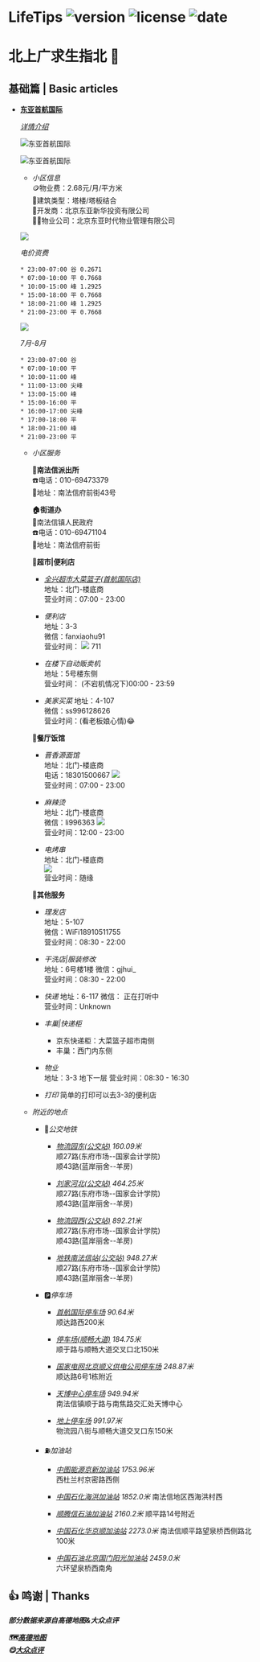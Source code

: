 # LifeTips ![version](https://img.shields.io/badge/version-0.0.2-yello.svg?cacheSeconds=2592000) ![license](https://img.shields.io/badge/license-apache2-green.svg) ![date](https://img.shields.io/date/1600161420.svg)


# 北上广求生指北 🧭

## 基础篇 | Basic articles

+ **[东亚首航国际](https://ditu.amap.com/place/B000AA1H66)**
   
  *[详情介绍](https://ditu.amap.com/detail/B000AA1H66?citycode=110000)*


  ![](../static/img/basic/view_0.jpg "东亚首航国际")  

  ![](../static/img/basic/view_1.jpeg "东亚首航国际")

    - *小区信息*  
      🪙物业费：2.68元/月/平方米  
      🚧建筑类型：塔楼/塔板结合  
      👔开发商：北京东亚新华投资有限公司  
      👨‍💼物业公司：北京东亚时代物业管理有限公司 

    ![](../static/img/basic/view_2.png)

    *电价资费*
    
      * 23:00-07:00 谷 0.2671  
      * 07:00-10:00 平 0.7668  
      * 10:00-15:00 峰 1.2925  
      * 15:00-18:00 平 0.7668  
      * 18:00-21:00 峰 1.2925  
      * 21:00-23:00 平 0.7668  

    ![](../static/img/basic/view_3.png)

    *7月-8月*

      * 23:00-07:00 谷  
      * 07:00-10:00 平  
      * 10:00-11:00 峰  
      * 11:00-13:00 尖峰  
      * 13:00-15:00 峰  
      * 15:00-16:00 平  
      * 16:00-17:00 尖峰  
      * 17:00-18:00 平  
      * 18:00-21:00 峰  
      * 21:00-23:00 平  

    - *小区服务*

      **👮南法信派出所**  
      ☎️电话：010-69473379  
      🏢地址：南法信府前街43号  

      **🏠街道办**  
      🏤南法信镇人民政府  
      ️☎️电话：010-69471104  
      🏢地址：南法信府前街  

      **🏪超市|便利店**

        * *[全兴超市大菜篮子(首航国际店)](https://ditu.amap.com/place/B0FFGSSS4Q)*  
          地址：北门-楼底商  
          营业时间：07:00 - 23:00

        * *便利店*  
          地址：3-3  
          微信：fanxiaohu91  
          营业时间： ![](https://latex.codecogs.com/gif.latex?\\approx\\) 711


        * *在楼下自动贩卖机*  
          地址：5号楼东侧  
          营业时间： (不宕机情况下)00:00 - 23:59  

        * *美家买菜*
          地址：4-107  
          微信：ss996128626  
          营业时间：(看老板娘心情)😂  

      **🍳餐厅饭馆**

        * *晋香源面馆*  
          地址：北门-楼底商  
          电话：18301500667
          ![](../static/img/basic/menu_0.jpeg)  
          营业时间：07:00 - 23:00


        * *麻辣烫*  
          地址：北门-楼底商  
          微信：li996363
          ![](../static/img/basic/ccx.jpeg)  
          营业时间：12:00 - 23:00

        * *电烤串*  
          地址：北门-楼底商  
          ![](../static/img/basic/menu_1.jpeg)  
          营业时间：随缘


      **👶其他服务**

        * *理发店*  
          地址：5-107  
          微信：WiFi18910511755  
          营业时间：08:30 - 22:00  
        
        * *干洗店|服装修改*  
          地址：6号楼1楼
          微信：gjhui_  
          营业时间：08:30 - 22:00  
        
        * *快递*
          地址：6-117
          微信： 正在打听中  
          营业时间：Unknown  

        * *丰巢|快递柜*
          + 京东快递柜：大菜篮子超市南侧  
          + 丰巢：西门内东侧

        * *物业*  
          地址：3-3 地下一层
          营业时间：08:30 - 16:30  
        
        * *打印*
          简单的打印可以去3-3的便利店

    
    - *附近的地点*

      * 🚌*公交地铁*

        * *[物流园东(公交站)](https://ditu.amap.com/place/BV10009922)  160.09米*  
          顺27路(东府市场--国家会计学院)  
          顺43路(蓝岸丽舍--羊房)  

        * *[刘家河北(公交站)](https://ditu.amap.com/place/BV10009921)  464.25米*  
          顺27路(东府市场--国家会计学院)  
          顺43路(蓝岸丽舍--羊房)  

        * *[物流园西(公交站)](https://ditu.amap.com/place/BV10009923)  892.21米*  
          顺27路(东府市场--国家会计学院)  
          顺43路(蓝岸丽舍--羊房)  
        
        * *[地铁南法信站(公交站)](https://ditu.amap.com/place/BV10009937)  948.27米*  
          顺27路(东府市场--国家会计学院)  
          顺43路(蓝岸丽舍--羊房)  
      
      * 🅿️*停车场*

        * *[首航国际停车场](https://ditu.amap.com/place/B0FFGJRFN0) 90.64米*  
          顺达路西200米

        * *[停车场(顺畅大道)](https://ditu.amap.com/place/B0FFGJRFMR)  184.75米*  
          顺于路与顺畅大道交叉口北150米

        * *[国家电网北京顺义供电公司停车场](https://ditu.amap.com/place/B0FFHQ7SG6)  248.87米*  
          顺达路6号1栋附近

        * *[天博中心停车场](https://ditu.amap.com/place/B0FFFYIWXV)  949.94米*  
          南法信镇顺于路与南焦路交汇处天博中心

        * *[地上停车场](https://ditu.amap.com/place/B0FFGGUQVX)  991.97米*  
          物流园八街与顺畅大道交叉口东150米

      * ⛽*加油站*

        * *[中图能源京新加油站](https://ditu.amap.com/place/B0FFH692JJ)  1753.96米*  
          西杜兰村京密路西侧

        * *[中国石化海洪加油站](https://ditu.amap.com/place/B000A83ISV)  1852.0米*
          南法信地区西海洪村西

        * *[顺腾信石油加油站](https://ditu.amap.com/place/B0FFHNAH8G)  2160.2米*
          顺平路14号附近

        * *[中国石化华京顺加油站](https://ditu.amap.com/place/B000A95C9M)  2273.0米*
          南法信顺平路望泉桥西侧路北100米

        * *[中国石油北京国门阳光加油站](https://ditu.amap.com/place/B000A8XRPG) 2459.0米*  
          六环望泉桥西南角

## 👍 鸣谢 | Thanks

***部分数据来源自高德地图&大众点评***

***🗺️[高德地图](https://ditu.amap.com/)***  
***😋[大众点评](https://www.dianping.com/)***